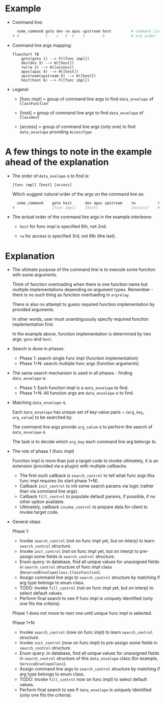 
# Example

*   Command line:

    ```sh
      some_command goto dev rw apac upstream host         # command line
    # 0            1    2   3  4    5        6            # arg index
    ```

*   Command line args mapping:

    ```mermaid
    flowchart TB
        goto(goto 1) --> F([func impl])
        dev(dev 3) --> H([host])
        rw(rw 2) --> A([access])
        apac(apac 4) --> H([host])
        upstream(upstream 5) --> H([host])
        host(host 6) --> F([func impl])
    ```

*   Legend:

    *   [func impl] = group of command line args to find `data_envelope` of `ClassFunction`

    *   [host] = group of command line args to find `data_envelope` of `ClassHost`

    *   [access] = group of command line args (only one) to find `data_envelope` providing `AccessType`

# A few things to note in the example ahead of the explanation

*   The order of `data_evelope`-s to find is:

    ```
    [func impl] [host] [access]
    ```

    Which suggest _natural_ order of the args on the command line as:

    ```sh
      some_command    goto host      dev apac upstream    rw          # command line
    #                 [func impl]    [host]               [access]    # group
    ```

*   The _actual_ order of the command line args in the example _interleave_:

    *   `host` for func impl is specified 6th, not 2nd.

    *   `rw` for access is specified 3rd, not 6th (the last).

# Explanation

*   The ultimate purpose of the command line is to execute some function with some arguments.

    Think of function overloading when there is one function name
    but multiple implementations depending on argument types.
    Remember - there is no such thing as function overloading in `argrelay`.

    There is also no attempt to guess required function implementation by provided arguments.

    In other words, user must unambiguously specify required function implementation first.

    In the example above, function implementation is determined by two args: `goto` and `host`.

*   Search is done in phases:
    *   Phase 1: search single func impl (function implementation)
    *   Phase 1+N: search multiple func args (function arguments)

*   The same search mechanism is used in all phases - finding `data_envelope`-s:
    *   Phase 1: Each function impl is a `data_envelope` to find.
    *   Phase 1+N: All function args are `data_envelope`-s to find.

*   Matching `data_envelope`-s.

    Each `data_envelope` has unique set of key-value paris ~ (`arg_key`, `arg_value`) to be searched by.

    The command line args provide `arg_value`-s to perform the search of `data_envelope`-s.

    The task is to decide which `arg_key` each command line arg belongs to.

*   The role of phase 1 (func impl)

    Function impl is more than just a target code to invoke ultimately,
    it is an extension (provided via a plugin) with multiple callbacks.
    *   The first such callback is `search_control` to tell what func args this func impl requires (to start phase 1+N).
    *   Callback `init_control` to init some search params via logic (rather than via command line args).
    *   Callback `fill_control` to populate default params, if possible, if no other option available.
    *   Ultimately, callback `invoke_control` to prepare data for client to invoke target code.

*   General steps

    Phase 1:
    *   Invoke `search_control` (not on func impl yet, but on interp) to learn `search_control` structure.
    *   Invoke `init_control` (not on func impl yet, but on interp) to pre-assign some fields in `search_control` structure.
    *   Enum query: in database, find all unique values for unassigned fields in `search_control` structure of func impl class (`ReservedEnvelopeClass.ClassFunction`).
    *   Assign command line args to `search_control` structure by matching if arg type belongs to enum class.
    *   TODO: Invoke `fill_control` (not on func impl yet, but on interp) to select default values.
    *   Perform final search to see if func impl is uniquely identified (only one fits the criteria).

    Phase 1 does not move to next one until unique func impl is selected.

    Phase 1+N:
    *   Invoke `search_control` (now on func impl) to learn `search_control` structure.
    *   Invoke `init_control` (now on func impl) to pre-assign some fields in `search_control` structure.
    *   Enum query: in database, find all unique values for unassigned fields in `search_control` structure of this `data_envelope` class (for example, `ServiceEnvelopeClass`).
    *   Assign command line args to `search_control` structure by matching if arg type belongs to enum class.
    *   TODO: Invoke `fill_control` now on func impl) to select default values.
    *   Perform final search to see if `data_envelope` is uniquely identified (only one fits the criteria).

